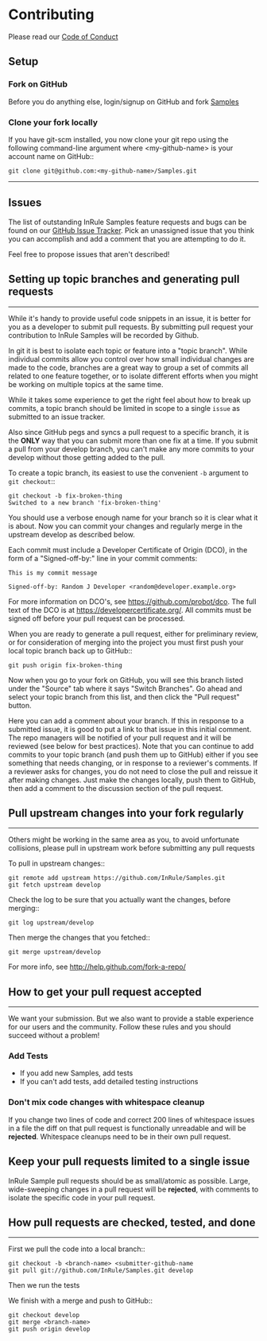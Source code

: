 # Contributing

Please read our [Code of Conduct](CODE_OF_CONDUCT.md)

## Setup

### Fork on GitHub


Before you do anything else, login/signup on GitHub and fork [Samples][project]

### Clone your fork locally

If you have git-scm installed, you now clone your git repo using the following command-line argument where \<my-github-name> is your account name on GitHub::

    git clone git@github.com:<my-github-name>/Samples.git
___

## Issues

The list of outstanding InRule Samples feature requests and bugs can be found on our [GitHub Issue Tracker][issues]. Pick an unassigned issue that you think you can accomplish and add a comment that you are attempting to do it.

Feel free to propose issues that aren't described!

## Setting up topic branches and generating pull requests
___

While it's handy to provide useful code snippets in an issue, it is better for
you as a developer to submit pull requests. By submitting pull request your
contribution to InRule Samples will be recorded by Github.

In git it is best to isolate each topic or feature into a "topic branch".  While
individual commits allow you control over how small individual changes are made
to the code, branches are a great way to group a set of commits all related to
one feature together, or to isolate different efforts when you might be working
on multiple topics at the same time.

While it takes some experience to get the right feel about how to break up
commits, a topic branch should be limited in scope to a single ``issue`` as
submitted to an issue tracker.

Also since GitHub pegs and syncs a pull request to a specific branch, it is the
**ONLY** way that you can submit more than one fix at a time.  If you submit
a pull from your develop branch, you can't make any more commits to your develop
without those getting added to the pull.

To create a topic branch, its easiest to use the convenient ``-b`` argument to ``git
checkout``::

    git checkout -b fix-broken-thing
    Switched to a new branch 'fix-broken-thing'

You should use a verbose enough name for your branch so it is clear what it is
about.  Now you can commit your changes and regularly merge in the upstream
develop as described below.

Each commit must include a Developer Certificate of Origin (DCO), in the form of 
a "Signed-off-by:" line in your commit comments:

    This is my commit message

    Signed-off-by: Random J Developer <random@developer.example.org>

For more information on DCO's, see https://github.com/probot/dco. 
The full text of the DCO is at https://developercertificate.org/.
All commits must be signed off before your pull request can be processed.

When you are ready to generate a pull request, either for preliminary review,
or for consideration of merging into the project you must first push your local
topic branch back up to GitHub::

    git push origin fix-broken-thing

Now when you go to your fork on GitHub, you will see this branch listed under
the "Source" tab where it says "Switch Branches".  Go ahead and select your
topic branch from this list, and then click the "Pull request" button.

Here you can add a comment about your branch.  If this in response to
a submitted issue, it is good to put a link to that issue in this initial
comment.  The repo managers will be notified of your pull request and it will
be reviewed (see below for best practices).  Note that you can continue to add
commits to your topic branch (and push them up to GitHub) either if you see
something that needs changing, or in response to a reviewer's comments.  If
a reviewer asks for changes, you do not need to close the pull and reissue it
after making changes. Just make the changes locally, push them to GitHub, then
add a comment to the discussion section of the pull request.

## Pull upstream changes into your fork regularly
___

Others might be working in the same area as you, to avoid unfortunate collisions, please pull in upstream work before submitting any pull requests

To pull in upstream changes::

    git remote add upstream https://github.com/InRule/Samples.git
    git fetch upstream develop

Check the log to be sure that you actually want the changes, before merging::

    git log upstream/develop

Then merge the changes that you fetched::

    git merge upstream/develop

For more info, see http://help.github.com/fork-a-repo/

## How to get your pull request accepted

___

We want your submission. But we also want to provide a stable experience for our users and the community. Follow these rules and you should succeed without a problem!

### Add Tests

* If you add new Samples, add tests
* If you can't add tests, add detailed testing instructions

### Don't mix code changes with whitespace cleanup

If you change two lines of code and correct 200 lines of whitespace issues in a file the diff on that pull request is functionally unreadable and will be **rejected**. Whitespace cleanups need to be in their own pull request.

Keep your pull requests limited to a single issue
--------------------------------------------------

InRule Sample pull requests should be as small/atomic as possible. Large, wide-sweeping changes in a pull request will be **rejected**, with comments to isolate the specific code in your pull request.

## How pull requests are checked, tested, and done

___

First we pull the code into a local branch::

    git checkout -b <branch-name> <submitter-github-name
    git pull git://github.com/InRule/Samples.git develop

Then we run the tests


We finish with a merge and push to GitHub::

    git checkout develop
    git merge <branch-name>
    git push origin develop


[project]: https://github.com/InRule/Samples
[issues]: https://github.com/InRule/Samples/issues
